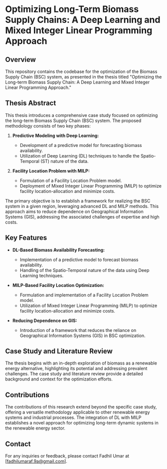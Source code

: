 # Optimizing Long-Term Biomass Supply Chains: A Deep Learning and Mixed Integer Linear Programming Approach

## Overview

This repository contains the codebase for the optimization of the Biomass Supply Chain (BSC) system, as presented in the thesis titled "Optimizing the Long-term Biomass Supply Chain: A Deep Learning and Mixed Integer Linear Programming Approach."

## Thesis Abstract

This thesis introduces a comprehensive case study focused on optimizing the long-term Biomass Supply Chain (BSC) system. The proposed methodology consists of two key phases:

1. **Predictive Modeling with Deep Learning:**

   - Development of a predictive model for forecasting biomass availability.
   - Utilization of Deep Learning (DL) techniques to handle the Spatio-Temporal (ST) nature of the data.
2. **Facility Location Problem with MILP:**

   - Formulation of a Facility Location Problem model.
   - Deployment of Mixed Integer Linear Programming (MILP) to optimize facility location-allocation and minimize costs.

The primary objective is to establish a framework for realizing the BSC system in a given region, leveraging advanced DL and MILP methods. This approach aims to reduce dependence on Geographical Information Systems (GIS), addressing the associated challenges of expertise and high costs.

## Key Features

- **DL-Based Biomass Availability Forecasting:**

  - Implementation of a predictive model to forecast biomass availability.
  - Handling of the Spatio-Temporal nature of the data using Deep Learning techniques.
- **MILP-Based Facility Location Optimization:**

  - Formulation and implementation of a Facility Location Problem model.
  - Utilization of Mixed Integer Linear Programming (MILP) to optimize facility location-allocation and minimize costs.
- **Reducing Dependence on GIS:**

  - Introduction of a framework that reduces the reliance on Geographical Information Systems (GIS) in BSC optimization.

## Case Study and Literature Review

The thesis begins with an in-depth exploration of biomass as a renewable energy alternative, highlighting its potential and addressing prevalent challenges. The case study and literature review provide a detailed background and context for the optimization efforts.

## Contributions

The contributions of this research extend beyond the specific case study, offering a versatile methodology applicable to other renewable energy systems and industrial processes. The integration of DL with MILP establishes a novel approach for optimizing long-term dynamic systems in the renewable energy sector.

## Contact

For any inquiries or feedback, please contact Fadhil Umar at [[fadhilumaraf.9a@gmail.com](mailto:your.email@example.com)].
